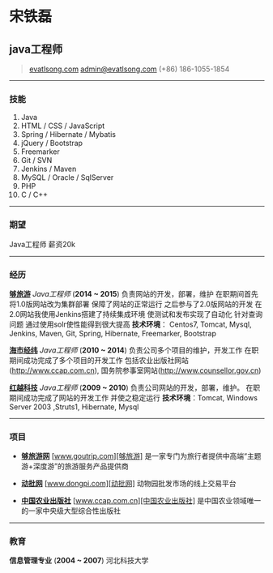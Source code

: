 # 宋铁磊
## java工程师

> [evatlsong.com][]
> [admin@evatlsong.com](mailto:admin@evatlsong.com)
> (+86) 186-1055-1854

------

### 技能

1. Java
2. HTML / CSS / JavaScript
3. Spring / Hibernate / Mybatis
4. jQuery / Bootstrap
5. Freemarker
6. Git / SVN
7. Jenkins / Maven
8. MySQL / Oracle / SqlServer
9. PHP
10. C / C++


------

### 期望

Java工程师 薪资20k

------

### 经历

**[够旅游][]** *Java工程师*  (__2014 ~ 2015__)
	负责网站的开发，部署，维护
	在职期间首先将1.0版网站改为集群部署 保障了网站的正常运行
	之后参与了2.0版网站的开发
	在2.0网站我使用Jenkins搭建了持续集成环境 使测试和发布实现了自动化
	针对查询问题 通过使用solr使性能得到很大提高
	**技术环境**： Centos7, Tomcat, Mysql, Jenkins, Maven, Git, Spring, Hibernate, Freemarker, Bootstrap

**[海市经纬][]** *Java工程师*  (__2010 ~ 2014__)
    负责公司多个项目的维护，开发工作
		在职期间成功完成了多个项目的开发工作
		包括农业出版社网站(http://www.ccap.com.cn),
		 国务院参事室网站(http://www.counsellor.gov.cn)

**[红越科技][]** *Java工程师*  (__2009 ~ 2010__)
    负责公司网站的开发，部署，维护。
    在职期间成功完成了网站的开发工作 并使之稳定运行
    **技术环境**：Tomcat, Windows Server 2003 ,Struts1, Hibernate, Mysql

------

### 项目

* **[够旅游网][够旅游]**
  [www.goutrip.com][够旅游]
	是一家专门为旅行者提供中高端“主题游+深度游”的旅游服务产品提供商

* **[动批网][]**
  [www.dongpi.com][动批网]
	动物园批发市场的线上交易平台

* **[中国农业出版社][]**
  [www.ccap.com.cn][中国农业出版社]
	是中国农业领域唯一的一家中央级大型综合性出版社

------

### 教育

**信息管理专业** (__2004 ~ 2007__)
	河北科技大学

[evatlsong.com]: http://evatlsong.com "evatlsong"
[够旅游]: http://goutrip.com "够旅游"
[动批网]: http://dongpi.com "动批网"
[海市经纬]: http://ehm.com.cn "海市经纬"
[红越科技]: http://www.redmor.com "红越科技"
[中国农业出版社]: http://www.ccap.com.cn "中国农业出版社"
